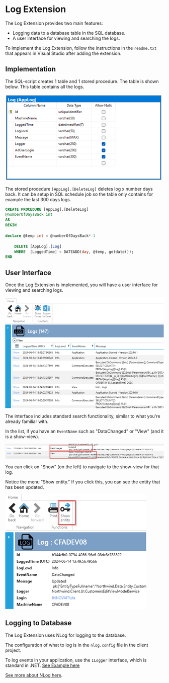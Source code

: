 # Log Extension

The Log Extension provides two main features:

- Logging data to a database table in the SQL database.
- A user interface for viewing and searching the logs.

To implement the Log Extension, follow the instructions in the `readme.txt` that appears in Visual Studio after adding the extension.

## Implementation

The SQL-script creates 1 table and 1 stored procedure. The table is shown below. This table contains all the logs.

![alt text](media/index-3.png)

The stored procedure `[AppLog].[DeleteLog]` deletes log x number days back. It can be setup in SQL schedule job so the table only contains for example the last 300 days logs.

```sql
CREATE PROCEDURE [AppLog].[DeleteLog]
@numberOfDaysBack int
AS
BEGIN

declare @temp int = @numberOfDaysBack*-1

    DELETE [AppLog].[Log]
    WHERE  [LoggedTime] < DATEADD(day, @temp, getdate());
END
```


## User Interface

Once the Log Extension is implemented, you will have a user interface for viewing and searching logs.

![alt text](media/index-2.png)

The interface includes standard search functionality, similar to what you're already familiar with.

In the list, if you have an `EventName` such as "DataChanged" or "View" (and it is a show-view).

![alt text](media/index.png)

You can click on "Show" (on the left) to navigate to the show-view for that log. 

Notice the menu "Show entity." If you click this, you can see the entity that has been updated.

![alt text](media/index-1.png)

## Logging to Database

The Log Extension uses NLog for logging to the database.

The configuration of what to log is in the `nlog.config` file in the client project.

To log events in your application, use the `ILogger` interface, which is standard in .NET. [See Example here](../../tutorials/Logging/log_application.md)


[See more about NLog here](https://nlog-project.org/).
